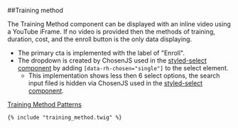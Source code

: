 ##Training method

The Training Method component can be displayed with an inline video using a YouTube iFrame. If no video is provided then the methods of training, duration, cost, and the enroll button is the only data displaying.

- The primary cta is implemented with the label of "Enroll".
- The dropdown is created by ChosenJS used in the [styled-select component](component_-_styled_select.html) by adding `[data-rh-chosen="single"]` to the select element.
    - This implementation shows less then 6 select options, the search input filed is hidden via ChosenJS used in the [styled-select component](component_-_styled_select.html).



[Training Method Patterns](patterns_-_training.html)




```container_show
{% include "training_method.twig" %}
```


